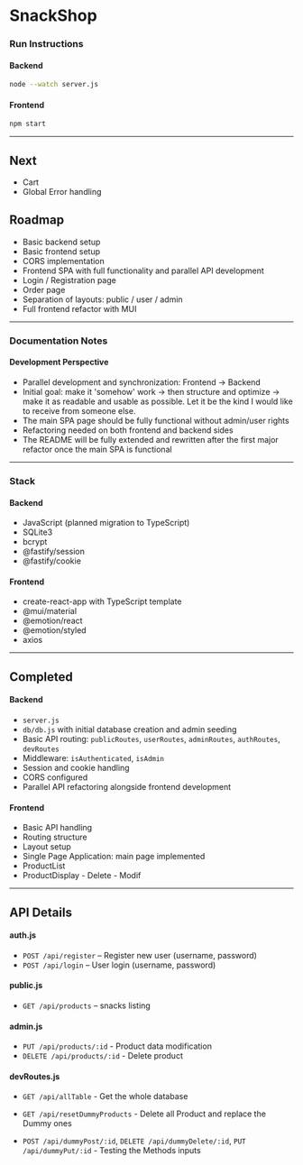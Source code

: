 # SnackShop

### Run Instructions

#### Backend

```bash
node --watch server.js
```

#### Frontend

```bash
npm start
```

---

## Next

- Cart
- Global Error handling

## Roadmap

- Basic backend setup
- Basic frontend setup
- CORS implementation
- Frontend SPA with full functionality and parallel API development
- Login / Registration page
- Order page
- Separation of layouts: public / user / admin
- Full frontend refactor with MUI

---

### Documentation Notes

#### Development Perspective

- Parallel development and synchronization: Frontend → Backend
- Initial goal: make it 'somehow' work → then structure and optimize → make it as readable and usable as possible. Let it be the kind I would like to receive from someone else.
- The main SPA page should be fully functional without admin/user rights
- Refactoring needed on both frontend and backend sides
- The README will be fully extended and rewritten after the first major refactor once the main SPA is functional

---

### Stack

#### Backend

- JavaScript (planned migration to TypeScript)
- SQLite3
- bcrypt
- @fastify/session
- @fastify/cookie

#### Frontend

- create-react-app with TypeScript template
- @mui/material
- @emotion/react
- @emotion/styled
- axios

---

## Completed

#### Backend

- `server.js`
- `db/db.js` with initial database creation and admin seeding
- Basic API routing: `publicRoutes`, `userRoutes`, `adminRoutes`, `authRoutes`, `devRoutes`
- Middleware: `isAuthenticated`, `isAdmin`
- Session and cookie handling
- CORS configured
- Parallel API refactoring alongside frontend development

#### Frontend

- Basic API handling
- Routing structure
- Layout setup
- Single Page Application: main page implemented
- ProductList
- ProductDisplay - Delete - Modif

---

## API Details

#### auth.js

- `POST /api/register` – Register new user (username, password)
- `POST /api/login` – User login (username, password)

#### public.js

- `GET /api/products` – snacks listing

#### admin.js

- `PUT /api/products/:id` - Product data modification
- `DELETE /api/products/:id` - Delete product

#### devRoutes.js

- `GET /api/allTable` - Get the whole database

- `GET /api/resetDummyProducts` - Delete all Product and replace the Dummy ones

- `POST /api/dummyPost/:id`, `DELETE /api/dummyDelete/:id`, `PUT /api/dummyPut/:id` -
  Testing the Methods inputs
